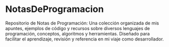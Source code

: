 # NotasDeProgramacion
Repositorio de Notas de Programación: Una colección organizada de mis apuntes, ejemplos de código y recursos sobre diversos lenguajes de programación, conceptos, algoritmos y herramientas. Diseñado para facilitar el aprendizaje, revisión y referencia en mi viaje como desarrollador.
